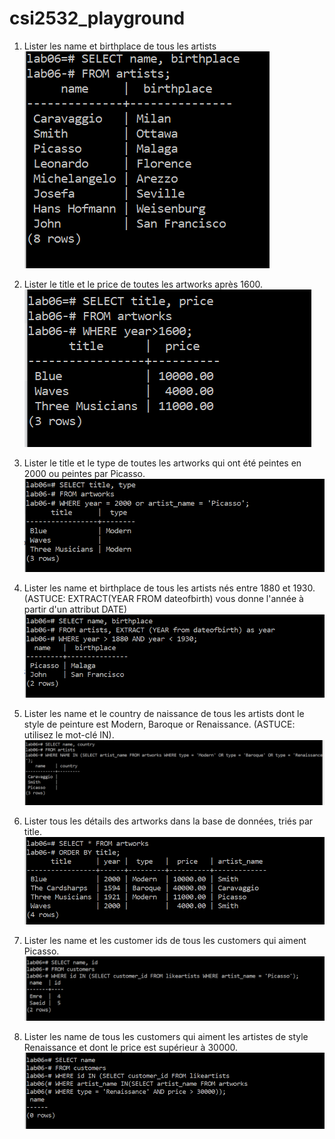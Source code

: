 # csi2532_playground


1. Lister les name et birthplace de tous les artists
![](https://github.com/damiencs/csi2532_playground/blob/lab6/Screenshots/Ex1.PNG)

2. Lister le title et le price de toutes les artworks après 1600.
![](https://github.com/damiencs/csi2532_playground/blob/lab6/Screenshots/Ex2.PNG)

3. Lister le title et le type de toutes les artworks qui ont été peintes en
   2000 ou peintes par Picasso.
![](https://github.com/damiencs/csi2532_playground/blob/lab6/Screenshots/Ex3.PNG)


4. Lister les name et birthplace de tous les artists nés entre 1880 et 1930. (ASTUCE: EXTRACT(YEAR FROM dateofbirth) vous donne l'année à partir d'un attribut DATE)
![](https://github.com/damiencs/csi2532_playground/blob/lab6/Screenshots/Ex4.PNG)

5. Lister les name et le country de naissance de tous les artists dont le
   style de peinture est Modern, Baroque or Renaissance. (ASTUCE:
   utilisez le mot-clé IN).
![](https://github.com/damiencs/csi2532_playground/blob/lab6/Screenshots/Ex5.PNG)
   
6. Lister tous les détails des artworks dans la base de données, triés
   par title.
![](https://github.com/damiencs/csi2532_playground/blob/lab6/Screenshots/Ex6.PNG)
   
7. Lister les name et les customer ids
   de tous les customers qui aiment
   Picasso.
![](https://github.com/damiencs/csi2532_playground/blob/lab6/Screenshots/Ex7.PNG)
   
   
8. Lister les name de tous les customers qui aiment les artistes de style Renaissance et dont le price est supérieur à 30000.
![](https://github.com/damiencs/csi2532_playground/blob/lab6/Screenshots/Ex8.PNG)
   
